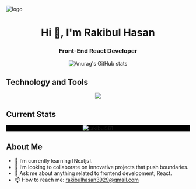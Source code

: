![logo](https://i.ibb.co/Rp56zKp/68747470733a2f2f7777772e61726b61736f667477617265732e636f6d2f626c6f672f77702d636f6e74656e742f75706c6f.jpg)
<h1 align="center">Hi 👋, I'm Rakibul Hasan</h1>
<h3 align="center">Front-End React Developer</h3>


<div align="center">
  


![Anurag's GitHub stats](https://github-readme-stats.vercel.app/api?username=rakibul561&theme=algolia&show_icons=true)
</div>


## Technology and Tools

<p align="center">
  <a href="https://skillicons.dev">
    <img src="https://skillicons.dev/icons?i=react,js,express,mongodb,java,html,css,tailwindcss,firebase,github,figma,vscode" />
  </a>
</p>


## Current Stats
<p align="center" style="background-color: black;">
  <img align="center" src="https://github-readme-streak-stats.herokuapp.com/?user=rakibul561" alt="rakibul561" />
</p>




## About Me

- 🌱 I’m currently learning [Nextjs].
- 👯 I’m looking to collaborate on innovative projects that push boundaries.
- 💬 Ask me about anything related to frontend development, React.
- 📫 How to reach me: [rakibulhasan3929@gmail.com](mailto:rakibulhasan3929@gmail.com)






